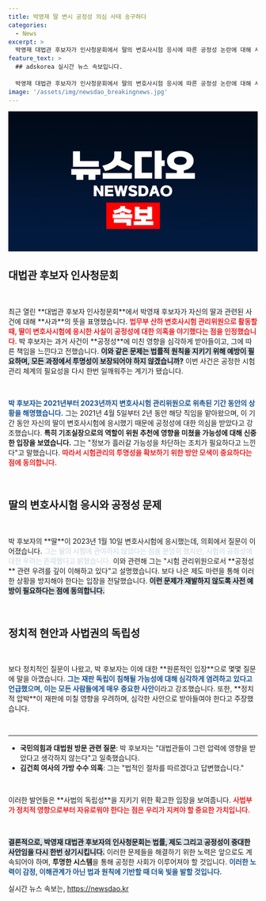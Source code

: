 ```yaml
---
title: 박영재 딸 변시 공정성 의심 사태 송구하다
categories:
  - News
excerpt: >
  박영재 대법관 후보자가 인사청문회에서 딸의 변호사시험 응시에 따른 공정성 논란에 대해 사과하며 제도적 문제를 지적했다. 정보가 갈 수 있는 우려는 인정한다는 그의 발언이 주목을 끌고 있다.
feature_text: >
  ## adskorea 실시간 뉴스 속보입니다.

  박영재 대법관 후보자가 인사청문회에서 딸의 변호사시험 응시에 따른 공정성 논란에 대해 사과하며 제도적 문제를 지적했다. 정보가 갈 수 있는 우려는 인정한다는 그의 발언이 주목을 끌고 있다.
image: '/assets/img/newsdao_breakingnews.jpg'
---
```


<p><img src="/assets/img/newsdao_breakingnews.jpg" alt="adskorea 속보" /></p>

<h2 data-ke-size="size26">대법관 후보자 인사청문회</h2>

<p data-ke-size="size16">&nbsp;</p>

<p data-ke-size="size16">최근 열린 **대법관 후보자 인사청문회**에서 박영재 후보자가 자신의 딸과 관련된 사건에 대해 **사과**의 뜻을 표명했습니다. <b><span style="color: #ee2323;">법무부 산하 변호사시험 관리위원으로 활동할 때, 딸이 변호사시험에 응시한 사실이 공정성에 대한 의혹을 야기했다는 점을 인정했습니다.</span></b> 박 후보자는 과거 사건이 **공정성**에 미친 영향을 심각하게 받아들이고, 그에 따른 책임을 느낀다고 전했습니다. <b><span style="background-color: #21538527;">이와 같은 문제는 법률적 원칙을 지키기 위해 예방이 필요하며, 모든 과정에서 투명성이 보장되어야 하지 않겠습니까?</span></b> 이번 사건은 공정한 시험관리 체계의 필요성을 다시 한번 일깨워주는 계기가 됐습니다.</p>

<p data-ke-size="size16">&nbsp;</p>

<p><b><span style="color: #1a5490;">박 후보자는 2021년부터 2023년까지 변호사시험 관리위원으로 위촉된 기간 동안의 상황을 해명했습니다.</span></b> 그는 2021년 4월 5일부터 2년 동안 해당 직임을 맡아왔으며, 이 기간 동안 자신의 딸이 변호사시험에 응시했기 때문에 공정성에 대한 의심을 받았다고 강조했습니다. <b>특히 기조실장으로의 역할이 위원 추천에 영향을 미쳤을 가능성에 대해 신중한 입장을 보였습니다.</b> 그는 "정보가 흘러갈 가능성을 차단하는 조치가 필요하다고 느낀다"고 말했습니다. <b><span style="color: #ee2323;">따라서 시험관리의 투명성을 확보하기 위한 방안 모색이 중요하다는 점에 동의합니다.</span></b> </p>

<p data-ke-size="size16">&nbsp;</p>

<h2 data-ke-size="size26">딸의 변호사시험 응시와 공정성 문제</h2>

<p data-ke-size="size16">&nbsp;</p>

<p data-ke-size="size16">박 후보자의 **딸**이 2023년 1월 10일 변호사시험에 응시했는데, 의회에서 질문이 이어졌습니다. <b><span style="color: #21538527;">그는 딸의 시험에 관여하지 않았다는 점을 분명히 했지만, 시험의 공정성에 대한 우려는 존재했다고 밝혔습니다.</span></b> 이와 관련해 그는 "시험 관리위원으로서 **공정성** 관련 우려를 깊이 이해하고 있다"고 설명했습니다. 보다 나은 제도 마련을 통해 이러한 상황을 방지해야 한다는 입장을 전달했습니다. <b><span style="background-color: #21538527;">이런 문제가 재발하지 않도록 사전 예방이 필요하다는 점에 동의합니다.</span></b></p>

<p data-ke-size="size16">&nbsp;</p>

<h2 data-ke-size="size26">정치적 현안과 사법권의 독립성</h2>

<p data-ke-size="size16">&nbsp;</p>

<p data-ke-size="size16">보다 정치적인 질문이 나왔고, 박 후보자는 이에 대한 **원론적인 입장**으로 몇몇 질문에 말을 아꼈습니다. <b><span style="color: #1a5490;">그는 재판 독립이 침해될 가능성에 대해 심각하게 염려하고 있다고 언급했으며, 이는 모든 사람들에게 매우 중요한 사안</span></b>이라고 강조했습니다. 또한, **정치적 압박**이 재판에 미칠 영향을 우려하며, 심각한 사안으로 받아들여야 한다고 주장했습니다.</p>

<p data-ke-size="size16">&nbsp;</p>

<hr />

<ul>
  <li><b>국민의힘과 대법원 방문 관련 질문</b>: 박 후보자는 "대법관들이 그런 압력에 영향을 받았다고 생각하지 않는다"고 일축했습니다.</li>
  <li><b>김건희 여사의 가방 수수 의혹</b>: 그는 "법적인 절차를 따르겠다고 답변했습니다."</li>
</ul>

<p data-ke-size="size16">&nbsp;</p>

<p data-ke-size="size16">이러한 발언들은 **사법의 독립성**을 지키기 위한 확고한 입장을 보여줍니다. <b><span style="color: #ee2323;">사법부가 정치적 영향으로부터 자유로워야 한다는 점은 우리가 지켜야 할 중요한 가치입니다.</span></b></p>

<p data-ke-size="size16">&nbsp;</p>

<p><b><span style="background-color: #21538527;">결론적으로, 박영재 대법관 후보자의 인사청문회는 법률, 제도 그리고 <strong>공정성</strong>이 중대한 사안임을 다시 한번 상기시킵니다.</span></b> 이러한 문제들을 해결하기 위한 노력은 앞으로도 계속되어야 하며, <strong>투명한 시스템</strong>을 통해 공정한 사회가 이루어져야 할 것입니다. <b><span style="color: #1a5490;">이러한 노력이 감정, 이해관계가 아닌 법과 원칙에 기반할 때 더욱 빛을 발할 것입니다.</span></b></p>
실시간 뉴스 속보는, <a href="https://newsdao.kr" rel="dofollow">https://newsdao.kr</a>


